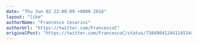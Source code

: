 ```yaml
---
date: "Thu Jun 02 22:00:09 +0000 2016"
layout: "like"
authorName: "Francesco Cesarini"
authorUrl: "https://twitter.com/FrancescoC"
originalPost: "https://twitter.com/FrancescoC/status/738490412441145344"
---
```

